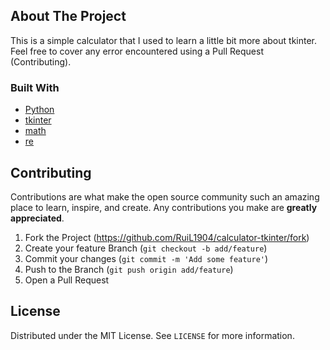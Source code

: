 ## About The Project

This is a simple calculator that I used to learn a little bit more about tkinter.
Feel free to cover any error encountered using a Pull Request (Contributing).

### Built With

* [Python](https://www.python.org/)
* [tkinter](https://docs.python.org/3/library/tkinter.html)
* [math](https://docs.python.org/3/library/math.html)
* [re](https://docs.python.org/3/library/re.html)

## Contributing

Contributions are what make the open source community such an amazing place to learn, inspire, and create. Any contributions you make are **greatly appreciated**.

1. Fork the Project (https://github.com/RuiL1904/calculator-tkinter/fork)
2. Create your feature Branch (`git checkout -b add/feature`)
3. Commit your changes (`git commit -m 'Add some feature'`)
4. Push to the Branch (`git push origin add/feature`)
5. Open a Pull Request

## License

Distributed under the MIT License. See `LICENSE` for more information.
